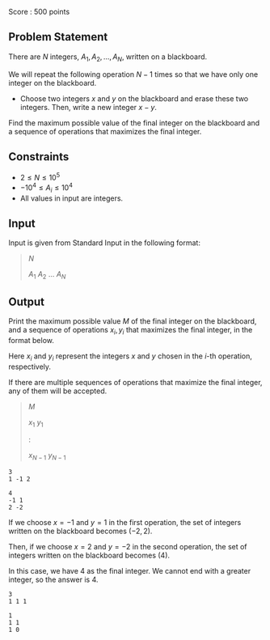 Score : $500$ points

## Problem Statement

There are $N$ integers, $A_1, A_2, ..., A_N$, written on a blackboard.

We will repeat the following operation $N-1$ times so that we have only one integer on the blackboard.

- Choose two integers $x$ and $y$ on the blackboard and erase these two integers. Then, write a new integer $x-y$.

Find the maximum possible value of the final integer on the blackboard and a sequence of operations that maximizes the final integer.

## Constraints

- $2 \leq N \leq 10^5$
- $-10^4 \leq A_i \leq 10^4$
- All values in input are integers.

## Input

Input is given from Standard Input in the following format:

> $N$
> 
> $A_1$ $A_2$ $...$ $A_N$

## Output

Print the maximum possible value $M$ of the final integer on the blackboard, and a sequence of operations $x_i, y_i$ that maximizes the final integer, in the format below.

Here $x_i$ and $y_i$ represent the integers $x$ and $y$ chosen in the $i$-th operation, respectively.

If there are multiple sequences of operations that maximize the final integer, any of them will be accepted.

> $M$
> 
> $x_1$ $y_1$
> 
> $:$
> 
> $x_{N-1}$ $y_{N-1}$

```input1
3
1 -1 2
```

```output1
4
-1 1
2 -2
```

If we choose $x = -1$ and $y = 1$ in the first operation, the set of integers written on the blackboard becomes $(-2, 2)$.

Then, if we choose $x = 2$ and $y = -2$ in the second operation, the set of integers written on the blackboard becomes $(4)$.

In this case, we have $4$ as the final integer. We cannot end with a greater integer, so the answer is $4$.

```input2
3
1 1 1
```

```output2
1
1 1
1 0
```